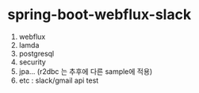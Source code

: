 # spring-boot-webflux-slack
1. webflux
2. lamda 
3. postgresql 
4. security
5. jpa... (r2dbc 는 추후에 다른 sample에 적용)
6. etc : slack/gmail api test
